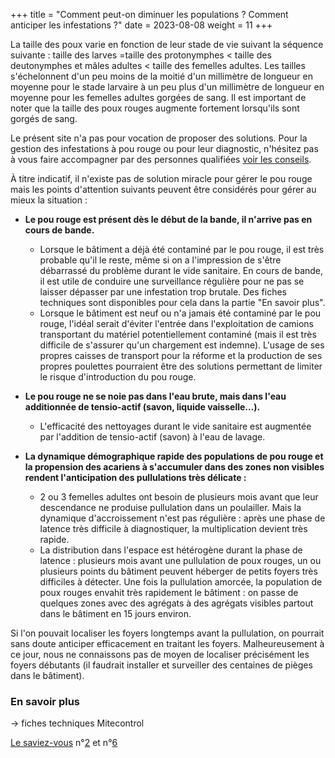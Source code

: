 +++
title = "Comment peut-on diminuer les populations ? Comment anticiper les infestations ?"
date = 2023-08-08
weight = 11
+++


La taille des poux varie en fonction de leur stade de vie suivant la séquence suivante : taille des larves =taille des protonymphes < taille des deutonymphes et mâles adultes < taille des femelles adultes. Les tailles s'échelonnent d'un peu moins de la moitié d'un millimètre de longueur en moyenne pour le stade larvaire à un peu plus d'un millimètre de longueur en moyenne pour les femelles adultes gorgées de sang. 
Il est important de noter que la taille des poux rouges augmente fortement lorsqu'ils sont gorgés de sang. 

Le présent site n'a pas pour vocation de proposer des solutions. Pour la gestion des infestations à pou rouge ou pour leur diagnostic, n'hésitez pas à vous faire accompagner par des personnes qualifiées [voir les conseils](/ressources#conseil).

À titre indicatif, il n'existe pas de solution miracle pour gérer le pou rouge mais les points d'attention suivants peuvent être considérés pour gérer au mieux la situation : 

- **Le pou rouge est présent dès le début de la bande, il n'arrive pas en cours de bande.**
    - Lorsque le bâtiment a déjà été contaminé par le pou rouge, il est très probable qu'il le reste, même si on a l'impression de s'être débarrassé du problème durant le vide sanitaire. En cours de bande, il est utile de conduire une surveillance régulière pour ne pas se laisser dépasser par une infestation trop brutale. Des fiches techniques sont disponibles pour cela dans la partie "En savoir plus". 
    - Lorsque le bâtiment est neuf ou n'a jamais été contaminé par le pou rouge, l'idéal serait d'éviter l'entrée dans l'exploitation de camions transportant du matériel potentiellement contaminé (mais il est très difficile de s'assurer qu'un chargement est indemne). L'usage de ses propres caisses de transport pour la réforme et la production de ses propres poulettes pourraient être des solutions permettant de limiter le risque d'introduction du pou rouge.

- **Le pou rouge ne se noie pas dans l'eau brute, mais dans l'eau additionnée de tensio-actif (savon, liquide vaisselle…).** 
  - L'efficacité des nettoyages durant le vide sanitaire est augmentée par l'addition de tensio-actif (savon) à l'eau de lavage. 

- **La dynamique démographique rapide des populations de pou rouge et la propension des acariens à s'accumuler dans des zones non visibles rendent l'anticipation des pullulations très délicate :**
    - 2 ou 3 femelles adultes ont besoin de plusieurs mois avant que leur descendance ne produise pullulation dans un poulailler. Mais la dynamique d'accroissement n'est pas régulière : après une phase de latence très difficile à diagnostiquer, la multiplication devient très rapide.
    - La distribution dans l'espace est hétérogène durant la phase de latence : plusieurs mois avant une pullulation de poux rouges, un ou plusieurs points du bâtiment peuvent héberger de petits foyers très difficiles à détecter. Une fois la pullulation amorcée, la population de poux rouges envahit très rapidement le bâtiment : on passe de quelques zones avec des agrégats à des agrégats visibles partout dans le bâtiment en 15 jours environ. 

Si l'on pouvait localiser les foyers longtemps avant la pullulation, on pourrait sans doute anticiper efficacement en traitant les foyers. Malheureusement à ce jour, nous ne connaissons pas de moyen de localiser précisément les foyers débutants (il faudrait installer et surveiller des centaines de pièges dans le bâtiment).


### En savoir plus

-> fiches techniques Mitecontrol

[Le saviez-vous](https://pourougepoule.fr/connaissance) n°[2](https://pourougepoule.fr/connaissance#slide_idr-2) et n°[6](https://pourougepoule.fr/connaissance#slide_idr-6)

